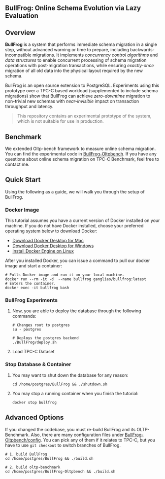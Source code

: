 ## BullFrog: Online Schema Evolution via Lazy Evaluation

## Overview

**BullFrog** is a system that performs immediate schema migration in a single step, without advanced warning or time to prepare, including backwards-incompatible migrations. It implements *concurrency control algorithms* and *data structures* to enable concurrent processing of schema migration operations with post-migration transactions, while ensuring *exactly-once* migration of all old data into the physical layout required by the new schema. 

BullFrog is an open source extension to PostgreSQL. Experiments using this prototype over a TPC-C based workload (supplemented to include schema migrations) show that BullFrog can achieve *zero-downtime* migration to non-trivial new schemas with *near-invisible* impact on transaction throughput and latency.

> This repository contains an experimental prototype of the system, which is not suitable for use in production.
  
## Benchmark

We extended Oltp-bench framework to measure online schema migration. You can find the experimental code in [BullFrog-Oltpbench](https://github.com/DSLAM-UMD/BullFrog-Oltpbench). If you have any questions about online schema migration on TPC-C Benchmark, feel free to contact me.

## Quick Start

Using the following as a guide, we will walk you through the setup of BullFrog.
### Docker Image

This tutorial assumes you have a current version of Docker installed on your machine. If you do not have Docker installed, choose your preferred operating system below to download Docker:

- [Download Docker Desktop for Mac](https://desktop.docker.com/mac/stable/Docker.dmg)
- [Download Docker Desktop for Windows](https://desktop.docker.com/win/stable/Docker%20Desktop%20Installer.exe)
- [Install Docker Engine on Linux](https://docs.docker.com/engine/install/)

After you installed Docker, you can issue a command to pull our docker image and start a container:

```shell
# Pulls Docker image and run it on your local machine.
docker run --rm -it -d  --name bullfrog gangliao/bullfrog:latest
# Enters the container.
docker exec -it bullfrog bash
```

### BullFrog Experiments

1. Now, you are able to deploy the database through the following commands:

    ```shell
    # Changes root to postgres
    su - postgres

    # Deploys the postgres backend
    ./BullFrog/deploy.sh
    ```

2. Load TPC-C Dataset

### Stop Database & Container

1. You may want to shut down the database for any reason:

    ```shell
    cd /home/postgres/BullFrog && ./shutdown.sh
    ```

2. You may stop a running container when you finish the tutorial:

    ```shell
    docker stop bullfrog
    ```

## Advanced Options

If you changed the codebase, you must re-build BullFrog and its OLTP-Benchmark. Also, there are many configuration files under [BullFrog-Oltpbench/config](https://github.com/DSLAM-UMD/BullFrog-Oltpbench/tree/master/config). You can pick any of them if it relates to TPC-C, but you have to use `git checkout` to switch branches of BullFrog.

```shell
# 1. build BullFrog
cd /home/postgres/BullFrog && ./build.sh

# 2. build oltp-benchmark
cd /home/postgres/BullFrog-Oltpbench && ./build.sh
```
